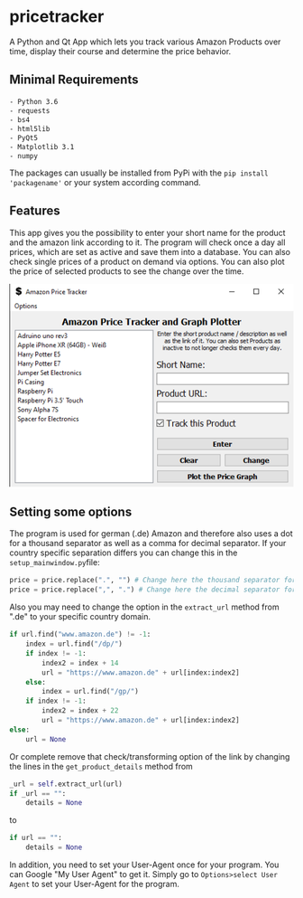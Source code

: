 # pricetracker
A Python and Qt App which lets you track various Amazon Products over time, display their course and determine the price behavior.

## Minimal Requirements

```
- Python 3.6
- requests
- bs4
- html5lib
- PyQt5
- Matplotlib 3.1
- numpy
```
The packages can usually be installed from PyPi with the `pip install 'packagename'` or your system according command.

## Features

This app gives you the possibility to enter your short name for the product and the amazon link according to it. The program will check once a day all prices, which are set as active and save them into a database. You can also check single prices of a product on demand via options. You can also plot the price of selected products to see the change over the time.


![alt text](https://github.com/AndreWohnsland/pricetracker/blob/master/gui/pictures/app_example.PNG "mainscreen")


## Setting some options

The program is used for german (.de) Amazon and therefore also uses a dot for a thousand separator as well as a comma for decimal separator. If your country specific separation differs you can change this in the `setup_mainwindow.py`file:

```python
price = price.replace(".", "") # Change here the thousand separator for your country
price = price.replace(",", ".")	# Change here the decimal separator for your country
```

Also you may need to change the option in the `extract_url` method from ".de" to your specific country domain.
```python
if url.find("www.amazon.de") != -1:
	index = url.find("/dp/")
	if index != -1:
		index2 = index + 14
		url = "https://www.amazon.de" + url[index:index2]
	else:
		index = url.find("/gp/")
	if index != -1:
		index2 = index + 22
		url = "https://www.amazon.de" + url[index:index2]
else:
	url = None
```

Or complete remove that check/transforming option of the link by changing the lines in the `get_product_details` method from

```python
_url = self.extract_url(url)
if _url == "":
	details = None
```

to

```python
if url == "":
	details = None
```

In addition, you need to set your User-Agent once for your program. You can Google "My User Agent" to get it. Simply go to `Options>select User Agent` to set your User-Agent for the program. 